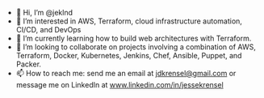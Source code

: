 - 👋 Hi, I’m @jeklnd
- 👀 I’m interested in AWS, Terraform, cloud infrastructure automation, CI/CD, and DevOps
- 🌱 I’m currently learning how to build web architectures with Terraform.
- 💞️ I’m looking to collaborate on projects involving a combination of AWS, Terraform, Docker, Kubernetes, Jenkins, Chef, Ansible, Puppet, and Packer.
- 📫 How to reach me: send me an email at jdkrensel@gmail.com or message me on LinkedIn at  www.linkedin.com/in/jessekrensel

<!---
jeklnd/jeklnd is a ✨ special ✨ repository because its `README.md` (this file) appears on your GitHub profile.
You can click the Preview link to take a look at your changes.
--->
